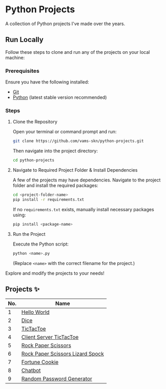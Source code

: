 # Python Projects

A collection of Python projects I've made over the years.

## Run Locally

Follow these steps to clone and run any of the projects on your local machine:  

### Prerequisites
Ensure you have the following installed:
- [Git](https://git-scm.com/downloads)
- [Python](https://www.python.org/downloads/) (latest stable version recommended)

### Steps

1. Clone the Repository  
   
   Open your terminal or command prompt and run:  
   ```bash
   git clone https://github.com/vams-skn/python-projects.git
   ```
   Then navigate into the project directory:  
   ```bash
   cd python-projects
   ```

2. Navigate to Required Project Folder & Install Dependencies
   
   A few of the projects may have dependencies. Navigate to the project folder and install the required packages:  
   ```bash
   cd <project-folder-name>
   pip install -r requirements.txt
   ```
   If no `requirements.txt` exists, manually install necessary packages using:  
   ```bash
   pip install <package-name>
   ```

3. Run the Project
   
   Execute the Python script:  
   ```bash
   python <name>.py
   ```
   (Replace `<name>` with the correct filename for the project.)

Explore and modify the projects to your needs!

## Projects ✨

No. | Name 
--- | ---
1 | [Hello World](https://github.com/vams-skn/python-projects/tree/main/Hello%20World)
2 | [Dice](https://github.com/vams-skn/python-projects/tree/main/Dice)
3 | [TicTacToe](https://github.com/vams-skn/python-projects/tree/main/TicTacToe)
4 | [Client Server TicTacToe](https://github.com/vams-skn/python-projects/tree/main/Client%20Server%20TicTacToe)
5 | [Rock Paper Scissors](https://github.com/vams-skn/python-projects/tree/main/Rock%20Paper%20Scissors)
6 | [Rock Paper Scissors Lizard Spock](https://github.com/vams-skn/python-projects/tree/main/Rock%20Paper%20Scissors%20Lizard%20Spock)
7 | [Fortune Cookie](https://github.com/vams-skn/python-projects/tree/main/Fortune%20Cookie)
8 | [Chatbot](https://github.com/vams-skn/python-projects/tree/main/Chatbot)
9 | [Random Password Generator](https://github.com/vams-skn/python-projects/tree/main/Random%20Password%20Generator)